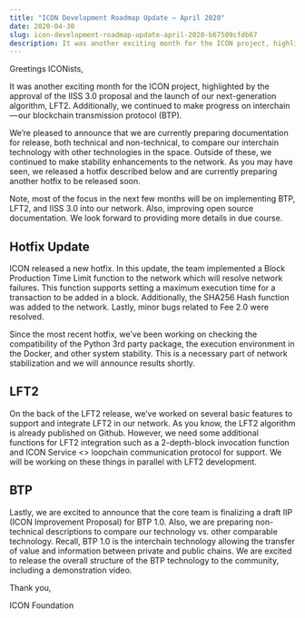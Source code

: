 ```yaml
---
title: "ICON Development Roadmap Update — April 2020"
date: 2020-04-30
slug: icon-development-roadmap-update-april-2020-b67509cfdb67
description: It was another exciting month for the ICON project, highlighted by the approval of the IISS 3.0 proposal and the launch of our next-generation algorithm, LFT2.
---
```


Greetings ICONists,

It was another exciting month for the ICON project, highlighted by the approval of the IISS 3.0 proposal and the launch of our next-generation algorithm, LFT2. Additionally, we continued to make progress on interchain — our blockchain transmission protocol (BTP).

We’re pleased to announce that we are currently preparing documentation for release, both technical and non-technical, to compare our interchain technology with other technologies in the space. Outside of these, we continued to make stability enhancements to the network. As you may have seen, we released a hotfix described below and are currently preparing another hotfix to be released soon.

Note, most of the focus in the next few months will be on implementing BTP, LFT2, and IISS 3.0 into our network. Also, improving open source documentation. We look forward to providing more details in due course.

## Hotfix Update

ICON released a new hotfix. In this update, the team implemented a Block Production Time Limit function to the network which will resolve network failures. This function supports setting a maximum execution time for a transaction to be added in a block. Additionally, the SHA256 Hash function was added to the network. Lastly, minor bugs related to Fee 2.0 were resolved.

Since the most recent hotfix, we’ve been working on checking the compatibility of the Python 3rd party package, the execution environment in the Docker, and other system stability. This is a necessary part of network stabilization and we will announce results shortly.

## LFT2

On the back of the LFT2 release, we’ve worked on several basic features to support and integrate LFT2 in our network. As you know, the LFT2 algorithm is already published on Github. However, we need some additional functions for LFT2 integration such as a 2-depth-block invocation function and ICON Service <> loopchain communication protocol for support. We will be working on these things in parallel with LFT2 development.

## BTP

Lastly, we are excited to announce that the core team is finalizing a draft IIP (ICON Improvement Proposal) for BTP 1.0. Also, we are preparing non-technical descriptions to compare our technology vs. other comparable technology. Recall, BTP 1.0 is the interchain technology allowing the transfer of value and information between private and public chains. We are excited to release the overall structure of the BTP technology to the community, including a demonstration video.

Thank you,

ICON Foundation
